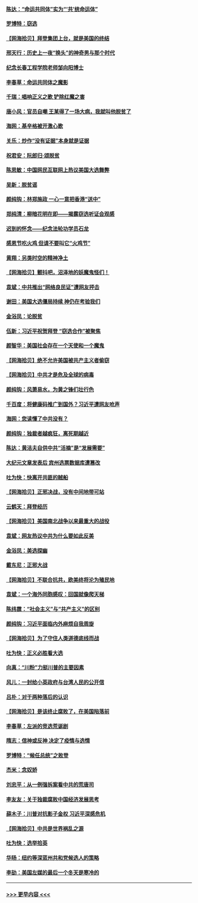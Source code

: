 #### [陈达：“命运共同体”实为“‘共’统命运体”](../pages/nsc993/n12590865.md?t=12031502) 
#### [罗博特：窃选](../pages/nsc993/n12590619.md?t=12031502) 
#### [【网海拾贝】拜登集团上台，就是美国的终结](../pages/nsc993/n12589725.md?t=12031502) 
#### [邢天行：历史上一夜“换头”的神奇男与那个时代](../pages/nsc993/n12589424.md?t=12031502) 
#### [纪念长春工程学院老师邹向阳博士](../pages/nsc993/n12585390.md?t=12031502) 
#### [李春草：命运共同体之魔影](../pages/nsc993/n12585026.md?t=12031502) 
#### [千瑞：唱响正义之歌 铲除红魔之害](../pages/nsc993/n12585002.md?t=12031502) 
#### [唐小风：官员自嘲 王某得了一场大病，我就叫他脱贫了](../pages/nsc993/n12584981.md?t=12031502) 
#### [海网：基辛格被开激心歌](../pages/nsc993/n12584946.md?t=12031502) 
#### [关乐：炒作“没有证据”本身就是证据](../pages/nsc993/n12583146.md?t=12031502) 
#### [祝君安：阮郎归‧颂脱贫](../pages/nsc993/n12583119.md?t=12031502) 
#### [陈思敏：中国网民互联网上热议美国大选舞弊](../pages/nsc993/n12582845.md?t=12031502) 
#### [吴新：脱贫谣](../pages/nsc993/n12580839.md?t=12031502) 
#### [颜纯钩：林郑施政 一心一意把香港“送中”](../pages/nsc993/n12580805.md?t=12031502) 
#### [郑纯清：柳暗花明在即——揭露窃选听证会观感](../pages/nsc993/n12580795.md?t=12031502) 
#### [迟到的怀念——纪念法轮功学员石龙](../pages/nsc993/n12580245.md?t=12031502) 
#### [感恩节吃火鸡  但请不要叫它“火鸡节”](../pages/nsc993/n12580252.md?t=12031502) 
#### [黄翔：另类时空的精神净土](../pages/nsc993/n12578638.md?t=12031502) 
#### [【网海拾贝】颤抖吧，沼泽地的妖魔鬼怪们！](../pages/nsc993/n12578552.md?t=12031502) 
#### [袁斌：中共推出“网络良民证”遭网友抨击](../pages/nsc993/n12578511.md?t=12031502) 
#### [谢田：美国大选僵局持续 神仍在考验我们](../pages/nsc993/n12577432.md?t=12031502) 
#### [金浴凤：论脱贫](../pages/nsc993/n12576386.md?t=12031502) 
#### [伍新：习近平祝贺拜登 “窃选合作”被聚焦](../pages/nsc993/n12576358.md?t=12031502) 
#### [颜智华：美国社会存在一个天使和一个魔鬼](../pages/nsc993/n12574299.md?t=12031502) 
#### [【网海拾贝】绝不允许美国被共产主义者偷窃](../pages/nsc993/n12573396.md?t=12031502) 
#### [【网海拾贝】中共才是危及全球的病毒](../pages/nsc993/n12571204.md?t=12031502) 
#### [颜纯钩：风萧易水，为黄之锋们壮行色](../pages/nsc993/n12571487.md?t=12031502) 
#### [千百度：将健康码推广到国外？习近平遭网友呛声](../pages/nsc993/n12570808.md?t=12031502) 
#### [海网：您读懂了中共没有？](../pages/nsc993/n12570487.md?t=12031502) 
#### [颜纯钩：独裁者越疯狂，离死期越近](../pages/nsc993/n12569055.md?t=12031502) 
#### [陈达：黄洁夫自供中共“活摘”是“发展需要”](../pages/nsc993/n12568541.md?t=12031502) 
#### [大纪元文章发表后 宾州选票数据库遭篡改](../pages/nsc993/n12568105.md?t=12031502) 
#### [吐为快：快离开共匪的贼船](../pages/nsc993/n12568462.md?t=12031502) 
#### [【网海拾贝】正邪决战，没有中间地带可站](../pages/nsc993/n12568439.md?t=12031502) 
#### [云鹤天：拜登经历](../pages/nsc993/n12567294.md?t=12031502) 
#### [【网海拾贝】美国南北战争以来最重大的战役](../pages/nsc993/n12567247.md?t=12031502) 
#### [袁斌：网友热议中共为什么要如此反美](../pages/nsc993/n12567162.md?t=12031502) 
#### [金浴凤：美选探幽](../pages/nsc993/n12567147.md?t=12031502) 
#### [戴东尼：正邪大战](../pages/nsc993/n12567033.md?t=12031502) 
#### [【网海拾贝】不联合抗共，欧美终将沦为殖民地](../pages/nsc993/n12565068.md?t=12031502) 
#### [袁斌：一个海外同胞感叹：回国就像爬天梯](../pages/nsc993/n12564986.md?t=12031502) 
#### [陈纬霆：“社会主义”与“共产主义”的区别](../pages/nsc993/n12562417.md?t=12031502) 
#### [颜纯钩：习近平面临内外麻烦自我周旋](../pages/nsc993/n12563356.md?t=12031502) 
#### [【网海拾贝】为了守住人类道德底线而战](../pages/nsc993/n12562542.md?t=12031502) 
#### [吐为快：正义必胜看大选](../pages/nsc993/n12561967.md?t=12031502) 
#### [向真：“川粉”力挺川普的主要因素](../pages/nsc993/n12560774.md?t=12031502) 
#### [风儿：一封给小英政府与台湾人民的公开信](../pages/nsc993/n12560581.md?t=12031502) 
#### [吕朴：对于两种落后的认识](../pages/nsc993/n12560492.md?t=12031502) 
#### [【网海拾贝】是该终止腐败了，在美国陷落前](../pages/nsc993/n12559936.md?t=12031502) 
#### [李春草：左派的竞选荒诞剧](../pages/nsc993/n12558380.md?t=12031502) 
#### [隋志：信神或反神 决定了疫情与选情](../pages/nsc993/n12558255.md?t=12031502) 
#### [罗博特：“候任总统”之败登](../pages/nsc993/n12558189.md?t=12031502) 
#### [杰米：念奴娇](../pages/nsc993/n12558174.md?t=12031502) 
#### [刘忠平：从一例强拆案看中共的荒唐司](../pages/nsc993/n12558036.md?t=12031502) 
#### [李友友：关于独裁腐败中国经济发展思考](../pages/nsc993/n12558004.md?t=12031502) 
#### [薛木子：川普对抗影子金权 习近平深感危机](../pages/nsc993/n12557342.md?t=12031502) 
#### [【网海拾贝】中共是世界祸乱之源](../pages/nsc993/n12555353.md?t=12031502) 
#### [吐为快：选举拾英](../pages/nsc993/n12555041.md?t=12031502) 
#### [华旸：纽约等深蓝州共和党候选人的策略](../pages/nsc993/n12554309.md?t=12031502) 
#### [李劼：美国左媒的最后一个冬天是寒冷的](../pages/nsc993/n12552947.md?t=12031502) 

----
#### [ >>> 更早内容 <<< ](../indexes/nsc993-earlier.md)
